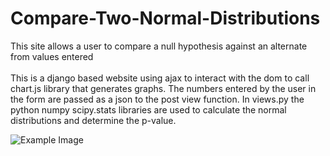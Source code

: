 # Compare-Two-Normal-Distributions
This site allows a user to compare a null hypothesis against an alternate from values entered
<br>
<br>
This is a django based website using ajax to interact with the dom to call chart.js library that generates graphs. 
The numbers entered by the user in the form are passed as a json to the post view function. In views.py the 
python numpy scipy.stats libraries are used to calculate the normal distributions and determine the p-value. 

![Example Image](/distribution_site_example.PNG")
